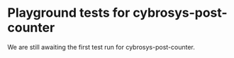 # Playground tests for cybrosys-post-counter
We are still awaiting the first test run for cybrosys-post-counter.
